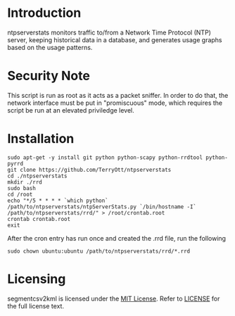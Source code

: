 # Introduction

ntpserverstats monitors traffic to/from a Network Time Protocol (NTP) 
server, keeping historical data in a database, and generates usage
graphs based on the usage patterns. 

# Security Note

This script is run as root as it acts as a packet sniffer. In order
to do that, the network interface must be put in "promiscuous" mode,
which requires the script be run at an elevated priviledge level.

# Installation

    sudo apt-get -y install git python python-scapy python-rrdtool python-pyrrd
    git clone https://github.com/TerryOtt/ntpserverstats
    cd ./ntpserverstats
    mkdir ./rrd
    sudo bash
    cd /root
    echo "*/5 * * * * `which python` /path/to/ntpserverstats/ntpServerStats.py `/bin/hostname -I` /path/to/ntpserverstats/rrd/" > /root/crontab.root
    crontab crontab.root
    exit

After the cron entry has run once and created the .rrd file, run the following

    sudo chown ubuntu:ubuntu /path/to/ntpserverstats/rrd/*.rrd

# Licensing

segmentcsv2kml is licensed under the 
[MIT License](https://en.wikipedia.org/wiki/MIT_License). Refer to 
[LICENSE](https://github.com/TerryOtt/ntpserverstats/blob/master/LICENSE) 
for the full license text.
